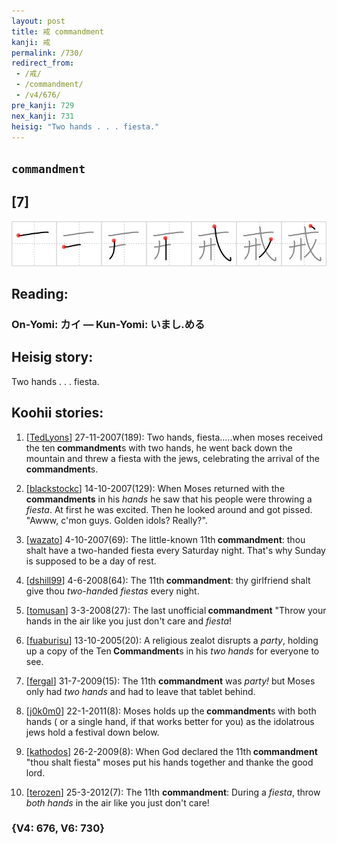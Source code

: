 ```yaml
---
layout: post
title: 戒 commandment
kanji: 戒
permalink: /730/
redirect_from:
 - /戒/
 - /commandment/
 - /v4/676/
pre_kanji: 729
nex_kanji: 731
heisig: "Two hands . . . fiesta."
---
```


## `commandment`

## [7]

<div class="stroke"><img src="../images/E68892.png" /></div>

## Reading:

### On-Yomi: カイ &mdash; Kun-Yomi: いまし.める

## Heisig story:

Two hands . . . fiesta.

## Koohii stories:

1) [<a href="http://kanji.koohii.com/profile/TedLyons">TedLyons</a>] 27-11-2007(189): Two hands, fiesta.....when moses received the ten<strong> commandment</strong>s with two hands, he went back down the mountain and threw a fiesta with the jews, celebrating the arrival of the<strong> commandment</strong>s.

2) [<a href="http://kanji.koohii.com/profile/blackstockc">blackstockc</a>] 14-10-2007(129): When Moses returned with the <strong>commandments</strong> in his <em>hands</em> he saw that his people were throwing a <em>fiesta</em>. At first he was excited. Then he looked around and got pissed. &quot;Awww, c&#039;mon guys. Golden idols? Really?&quot;.

3) [<a href="http://kanji.koohii.com/profile/wazato">wazato</a>] 4-10-2007(69): The little-known 11th<strong> commandment</strong>: thou shalt have a two-handed fiesta every Saturday night. That&#039;s why Sunday is supposed to be a day of rest.

4) [<a href="http://kanji.koohii.com/profile/dshill99">dshill99</a>] 4-6-2008(64): The 11th<strong> commandment</strong>: thy girlfriend shalt give thou <em>two-hand</em>ed <em>fiestas</em> every night.

5) [<a href="http://kanji.koohii.com/profile/tomusan">tomusan</a>] 3-3-2008(27): The last unofficial<strong> commandment</strong> &quot;Throw your hands in the air like you just don&#039;t care and <em>fiesta</em>!

6) [<a href="http://kanji.koohii.com/profile/fuaburisu">fuaburisu</a>] 13-10-2005(20): A religious zealot disrupts a <em>party</em>, holding up a copy of the Ten<strong> Commandment</strong>s in his <em>two hands</em> for everyone to see.

7) [<a href="http://kanji.koohii.com/profile/fergal">fergal</a>] 31-7-2009(15): The 11th <strong>commandment</strong> was <em>party!</em> but Moses only had <em>two hands</em> and had to leave that tablet behind.

8) [<a href="http://kanji.koohii.com/profile/j0k0m0">j0k0m0</a>] 22-1-2011(8): Moses holds up the<strong> commandment</strong>s with both hands ( or a single hand, if that works better for you) as the idolatrous jews hold a festival down below.

9) [<a href="http://kanji.koohii.com/profile/kathodos">kathodos</a>] 26-2-2009(8): When God declared the 11th<strong> commandment</strong> &quot;thou shalt fiesta&quot; moses put his hands together and thanke the good lord.

10) [<a href="http://kanji.koohii.com/profile/terozen">terozen</a>] 25-3-2012(7): The 11th <strong>commandment</strong>: During a <em>fiesta</em>, throw <em>both hands</em> in the air like you just don&#039;t care!

### {V4: 676, V6: 730}
